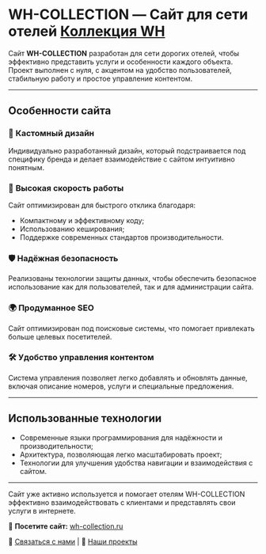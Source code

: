 # WH-COLLECTION — Сайт для сети отелей [Коллекция WH](https://wh-collection.ru/)

Сайт **WH-COLLECTION** разработан для сети дорогих отелей, чтобы эффективно представить услуги и особенности каждого объекта. Проект выполнен с нуля, с акцентом на удобство пользователей, стабильную работу и простое управление контентом.  

---

## Особенности сайта  

### 🎨 **Кастомный дизайн**  
Индивидуально разработанный дизайн, который подстраивается под специфику бренда и делает взаимодействие с сайтом интуитивно понятным.  

### 🚀 **Высокая скорость работы**  
Сайт оптимизирован для быстрого отклика благодаря:  
- Компактному и эффективному коду;  
- Использованию кеширования;  
- Поддержке современных стандартов производительности.  

### 🛡️ **Надёжная безопасность**  
Реализованы технологии защиты данных, чтобы обеспечить безопасное использование как для пользователей, так и для администрации сайта.  

### 🌍 **Продуманное SEO**  
Сайт оптимизирован под поисковые системы, что помогает привлекать больше целевых посетителей.  

### 🛠️ **Удобство управления контентом**  
Система управления позволяет легко добавлять и обновлять данные, включая описание номеров, услуги и специальные предложения.  

---

## Использованные технологии  
- Современные языки программирования для надёжности и производительности;  
- Архитектура, позволяющая легко масштабировать проект;  
- Технологии для улучшения удобства навигации и взаимодействия с сайтом.  

---

Сайт уже активно используется и помогает отелям WH-COLLECTION эффективно взаимодействовать с клиентами и представлять свои услуги в интернете.  

🔗 **Посетите сайт:** [wh-collection.ru](https://wh-collection.ru/)    

💼 [Связаться с нами](mailto:tnoob128@gmail.com) | 🌟 [Наши проекты](https://github.com/ColdRayBurn/Completed-projects/blob/main/README.md)  

